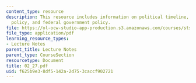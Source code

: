 ```yaml
---
content_type: resource
description: This resource includes information on political timeline, government
  policy, and federal government policy.
file: https://ol-ocw-studio-app-production.s3.amazonaws.com/courses/sts-001-technology-in-american-history-spring-2006/f625b9e38df5142a2d753caccf902721_02_27.pdf
file_type: application/pdf
learning_resource_types:
- Lecture Notes
parent_title: Lecture Notes
parent_type: CourseSection
resourcetype: Document
title: 02_27.pdf
uid: f625b9e3-8df5-142a-2d75-3caccf902721
---
```

